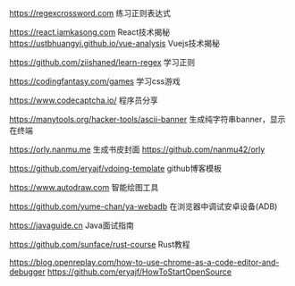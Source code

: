 https://regexcrossword.com
练习正则表达式

https://react.iamkasong.com
React技术揭秘
https://ustbhuangyi.github.io/vue-analysis
Vuejs技术揭秘


https://github.com/ziishaned/learn-regex
学习正则

https://codingfantasy.com/games
学习css游戏

https://www.codecaptcha.io/
程序员分享

https://manytools.org/hacker-tools/ascii-banner
生成纯字符串banner，显示在终端


https://orly.nanmu.me
生成书皮封面
https://github.com/nanmu42/orly

https://github.com/eryajf/vdoing-template
github博客模板


https://www.autodraw.com
智能绘图工具

https://github.com/yume-chan/ya-webadb
在浏览器中调试安卓设备(ADB)

https://javaguide.cn
Java面试指南

https://github.com/sunface/rust-course
Rust教程

https://blog.openreplay.com/how-to-use-chrome-as-a-code-editor-and-debugger
https://github.com/eryajf/HowToStartOpenSource

